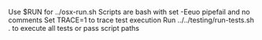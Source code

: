 Use $RUN for ../osx-run.sh
Scripts are bash with set -Eeuo pipefail and no comments
Set TRACE=1 to trace test execution
Run ../../testing/run-tests.sh . to execute all tests or pass script paths
